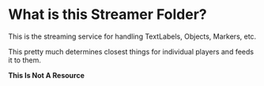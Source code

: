 # What is this Streamer Folder?

This is the streaming service for handling TextLabels, Objects, Markers, etc.

This pretty much determines closest things for individual players and feeds it to them.

**This Is Not A Resource**